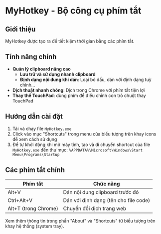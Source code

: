 # MyHotkey - Bộ công cụ phím tắt

## Giới thiệu
MyHotkey được tạo ra để tiết kiệm thời gian bằng các phím tắt.

## Tính năng chính
- **Quản lý clipboard nâng cao**
    - **Lưu trữ và sử dụng nhanh clipboard**
    - **Định dạng nội dung khi dán**: Loại bỏ dấu, dán với định dạng tuỳ chỉnh...
- **Dịch thuật nhanh chóng**: Dịch trong Chrome với phím tắt tiện lợi 
- **Thay thế TouchPad**: dùng phím để điều chỉnh con trỏ chuột thay TouchPad

## Hướng dẫn cài đặt
1. Tải và chạy file `MyHotkey.exe`
2. Click vào mục "Shortcuts" trong menu của biểu tượng trên khay icons để xem cách sử dụng
2. Để tự khởi động khi mở máy tính, tạo và di chuyển shortcut của file `MyHotkey.exe` đến thư mục:
`%APPDATA%\Microsoft\Windows\Start Menu\Programs\Startup`

## Các phím tắt chính
| Phím tắt | Chức năng |
|----------|-----------|
| Alt+V | Dán nội dung clipboard trước đó |
| Ctrl+Alt+V | Dán với định dạng (tên cho file code) |
| Alt+T (trong Chrome) | Chuyển đổi dịch trang web |

Xem thêm thông tin trong phần "About" và "Shortcuts" từ biểu tượng trên khay hệ thống (system tray).

